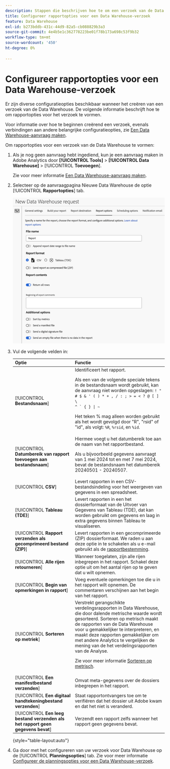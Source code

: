 ```yaml
---
description: Stappen die beschrijven hoe te om een verzoek van de Data Warehouse tot stand te brengen.
title: Configureer rapportopties voor een Data Warehouse-verzoek
feature: Data Warehouse
exl-id: b273bddb-431c-44d9-82a5-cb088829b3a3
source-git-commit: 4e4b5e1c362778223be01f78b173a698c53f9b32
workflow-type: tm+mt
source-wordcount: '450'
ht-degree: 0%

---
```


# Configureer rapportopties voor een Data Warehouse-verzoek

Er zijn diverse configuratieopties beschikbaar wanneer het creëren van een verzoek van de Data Warehouse. De volgende informatie beschrijft hoe te om rapportopties voor het verzoek te vormen.

Voor informatie over hoe te beginnen creërend een verzoek, evenals verbindingen aan andere belangrijke configuratieopties, zie [Een Data Warehouse-aanvraag maken](/help/export/data-warehouse/create-request/t-dw-create-request.md).

Om rapportopties voor een verzoek van de Data Warehouse te vormen:

1. Als je nog geen aanvraag hebt ingediend, kun je een aanvraag maken in Adobe Analytics door **[!UICONTROL Tools]** > **[!UICONTROL Data Warehouse]** > [!UICONTROL **Toevoegen**].

   Zie voor meer informatie [Een Data Warehouse-aanvraag maken](/help/export/data-warehouse/create-request/t-dw-create-request.md).

1. Selecteer op de aanvraagpagina Nieuwe Data Warehouse de optie [!UICONTROL **Rapportopties**] tab.

   ![Tabblad Doel rapporteren](assets/dw-report-options.png) <!-- update screenshot to include Sort by metrics -->

1. Vul de volgende velden in:

   | Optie | Functie |
   |---------|----------|
   | [!UICONTROL **Bestandsnaam**] | Identificeert het rapport. <p>Als een van de volgende speciale tekens in de bestandsnaam wordt gebruikt, kan de aanvraag niet worden opgeslagen: <code>! &quot; # $ &amp; &#39; ( ) * + , / : ; > = &lt; ? @ [ ] \ ^ &grave; { } \| ~</code> </p><p>Het teken % mag alleen worden gebruikt als het wordt gevolgd door &quot;R&quot;, &quot;rsid&quot; of &quot;id&quot;, als volgt: <code>%R</code>, <code>%rsid</code>, en <code>%id</code>.</p> |
   | [!UICONTROL **Datumbereik van rapport toevoegen aan bestandsnaam**] | Hiermee voegt u het datumbereik toe aan de naam van het rapportbestand. <p>Als u bijvoorbeeld gegevens aanvraagt van 1 mei 2024 tot en met 7 mei 2024, bevat de bestandsnaam het datumbereik 20240501 - 20240507.</p> |
   | [!UICONTROL **CSV**] | Levert rapporten in een CSV-bestandsindeling voor het weergeven van gegevens in een spreadsheet. |
   | [!UICONTROL **Tableau (TDE)**] | Levert rapporten in een het dossierformaat van de Uitvoer van Gegevens van Tableau (TDE), dat kan worden gebruikt om gegevens en laag in extra gegevens binnen Tableau te visualiseren. |
   | [!UICONTROL **Rapport verzenden als gecomprimeerd bestand (ZIP)**] | Levert rapporten in een gecomprimeerde (ZIP) dossierformaat. We raden u aan deze optie in te schakelen als u e-mail gebruikt als de [rapportbestemming](/help/export/data-warehouse/create-request/dw-request-report-destinations.md). |
   | [!UICONTROL **Alle rijen retourneren**] | Wanneer toegelaten, zijn alle rijen inbegrepen in het rapport. Schakel deze optie uit om het aantal rijen op te geven dat u wilt opnemen. |
   | [!UICONTROL **Begin van opmerkingen in rapport**] | Voeg eventuele opmerkingen toe die u in het rapport wilt opnemen. De commentaren verschijnen aan het begin van het rapport. |
   | [!UICONTROL **Sorteren op metriek**] | Verstrekt gerangschikte verdelingsrapporten in Data Warehouse, die door dalende metrische waarde wordt gesorteerd. Sorteren op metrisch maakt de rapporten van de Data Warehouse voor u gemakkelijker te interpreteren, en maakt deze rapporten gemakkelijker om met andere Analytics te vergelijken de mening van de het verdelingsrapporten van de Analyse.<p>Zie voor meer informatie [Sorteren op metrisch](/help/export/data-warehouse/sorting-by-metric.md).</p> |
   | [!UICONTROL **Een manifestbestand verzenden**] | Omvat meta-gegevens over de dossiers inbegrepen in het rapport.<!-- What kind of metadata is included in the manifest file? --> |
   | [!UICONTROL **Een digitaal handtekeningbestand verzenden**] | Staat rapportontvangers toe om te verifiëren dat het dossier uit Adobe kwam en dat het niet is veranderd. |
   | [!UICONTROL **Een leeg bestand verzenden als het rapport geen gegevens bevat**] | Verzendt een rapport zelfs wanneer het rapport geen gegevens bevat. |

   {style="table-layout:auto"}

1. Ga door met het configureren van uw verzoek voor Data Warehouse op de [!UICONTROL **Planningsopties**] tab. Zie voor meer informatie [Configureer de planningsopties voor een Data Warehouse-verzoek](/help/export/data-warehouse/create-request/dw-request-scheduling.md).
